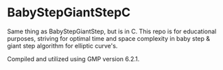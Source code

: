 # BabyStepGiantStepC
Same thing as BabyStepGiantStep, but is in C.
This repo is for educational purposes, striving for optimal time and space complexity in baby step & giant step algorithm for elliptic curve's.

Compiled and utilized using GMP version 6.2.1.